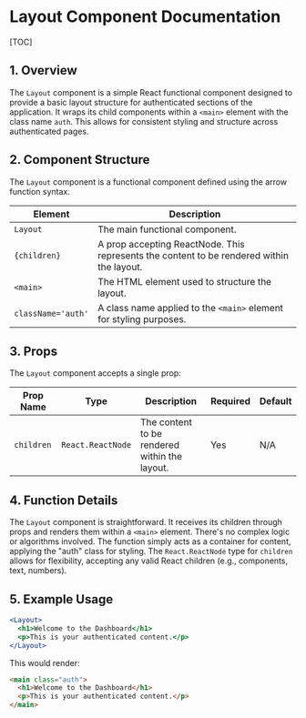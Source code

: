 # Layout Component Documentation

[TOC]

## 1. Overview

The `Layout` component is a simple React functional component designed to provide a basic layout structure for authenticated sections of the application.  It wraps its child components within a `<main>` element with the class name `auth`. This allows for consistent styling and structure across authenticated pages.


## 2. Component Structure

The `Layout` component is a functional component defined using the arrow function syntax.

| Element     | Description                                      |
|-------------|--------------------------------------------------|
| `Layout`    | The main functional component.                    |
| `{children}` | A prop accepting ReactNode.  This represents the content to be rendered within the layout. |
| `<main>`    | The HTML element used to structure the layout.     |
| `className='auth'` |  A class name applied to the `<main>` element for styling purposes. |


## 3. Props

The `Layout` component accepts a single prop:

| Prop Name    | Type             | Description                                     | Required | Default |
|--------------|-----------------|-------------------------------------------------|----------|---------|
| `children`  | `React.ReactNode` | The content to be rendered within the layout. | Yes      | N/A     |


## 4. Function Details

The `Layout` component is straightforward. It receives its children through props and renders them within a `<main>` element.  There's no complex logic or algorithms involved.  The function simply acts as a container for content, applying the "auth" class for styling. The `React.ReactNode` type for `children` allows for flexibility, accepting any valid React children (e.g., components, text, numbers).


## 5. Example Usage

```jsx
<Layout>
  <h1>Welcome to the Dashboard</h1>
  <p>This is your authenticated content.</p>
</Layout>
```

This would render:

```html
<main class="auth">
  <h1>Welcome to the Dashboard</h1>
  <p>This is your authenticated content.</p>
</main>
```

